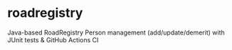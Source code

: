 # roadregistry
Java-based RoadRegistry Person management (add/update/demerit) with JUnit tests &amp; GitHub Actions CI
